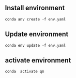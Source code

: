 ## Install environment
```
conda anv create -f env.yaml
```

## Update environment
```
conda env update -f env.yaml
```

## activate environment
```bash
conda  activate qm
```